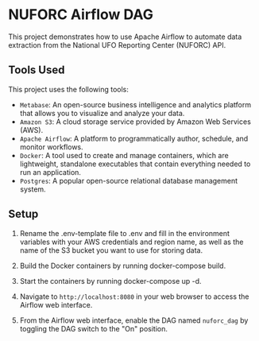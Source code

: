 # NUFORC Airflow DAG

This project demonstrates how to use Apache Airflow to automate data extraction from the National UFO Reporting Center (NUFORC) API.

## Tools Used

This project uses the following tools:

- `Metabase`: An open-source business intelligence and analytics platform that allows you to visualize and analyze your data.
- `Amazon S3`: A cloud storage service provided by Amazon Web Services (AWS).
- `Apache Airflow`: A platform to programmatically author, schedule, and monitor workflows.
- `Docker`: A tool used to create and manage containers, which are lightweight, standalone executables that contain everything needed to run an application.
- `Postgres`: A popular open-source relational database management system.

## Setup

1. Rename the .env-template file to .env and fill in the environment variables with your AWS credentials and region name, as well as the name of the S3 bucket you want to use for storing data.

2. Build the Docker containers by running docker-compose build.

3. Start the containers by running docker-compose up -d.

4. Navigate to `http://localhost:8080` in your web browser to access the Airflow web interface.

5. From the Airflow web interface, enable the DAG named `nuforc_dag` by toggling the DAG switch to the "On" position.